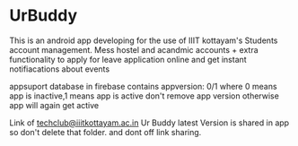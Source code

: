# UrBuddy
This is an android app developing for the use of IIIT kottayam's Students account management. Mess hostel and acandmic accounts + extra 
functionality to apply for leave application online and get instant notifiacations about events

appsuport database in firebase contains 
appversion: 0/1    where 0 means app is inactive,1 means app is active don't remove app version otherwise app will again get active

Link of techclub@iiitkottayam.ac.in Ur Buddy latest Version is shared in app so don't delete that folder.
and dont off link sharing.
